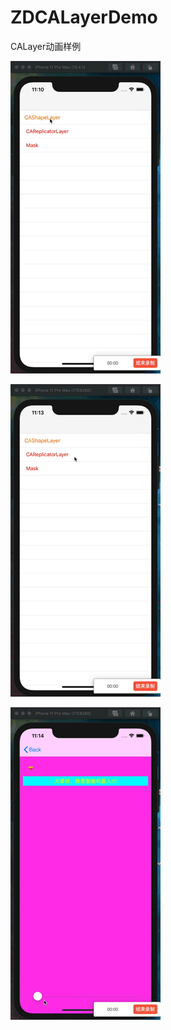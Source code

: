 # ZDCALayerDemo
CALayer动画样例

![](https://github.com/faimin/ZDCALayerDemo/blob/master/GIF/CAShapeLayer.gif)

![](https://github.com/faimin/ZDCALayerDemo/blob/master/GIF/CAReplicatorLayer.gif)

![](https://github.com/faimin/ZDCALayerDemo/blob/master/GIF/maskLayer.gif)

